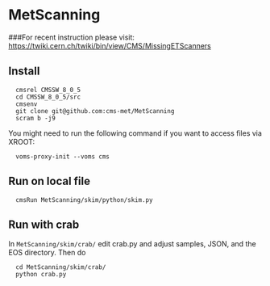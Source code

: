 # MetScanning
###For recent instruction please visit: https://twiki.cern.ch/twiki/bin/view/CMS/MissingETScanners
## Install
```
  cmsrel CMSSW_8_0_5
  cd CMSSW_8_0_5/src
  cmsenv
  git clone git@github.com:cms-met/MetScanning
  scram b -j9
  ```
  You might need to run the following command if you want to access files via XROOT:
```
  voms-proxy-init --voms cms
```
## Run on local file
```
  cmsRun MetScanning/skim/python/skim.py
```


## Run with crab
In ``MetScanning/skim/crab/`` edit crab.py and adjust samples, JSON, and the EOS directory. 
Then do
```
  cd MetScanning/skim/crab/
  python crab.py
```
